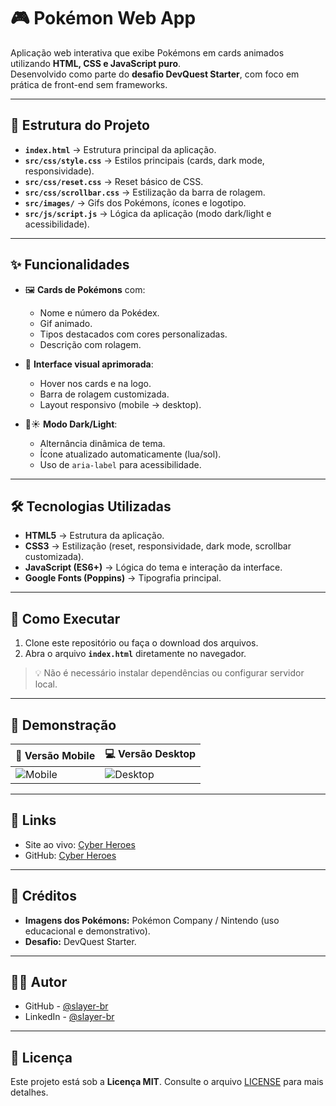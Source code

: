 # 🎮 Pokémon Web App  

Aplicação web interativa que exibe Pokémons em cards animados utilizando **HTML, CSS e JavaScript puro**.  
Desenvolvido como parte do **desafio DevQuest Starter**, com foco em prática de front-end sem frameworks.  

---

## 📂 Estrutura do Projeto  

- **`index.html`** → Estrutura principal da aplicação.  
- **`src/css/style.css`** → Estilos principais (cards, dark mode, responsividade).  
- **`src/css/reset.css`** → Reset básico de CSS.  
- **`src/css/scrollbar.css`** → Estilização da barra de rolagem.  
- **`src/images/`** → Gifs dos Pokémons, ícones e logotipo.  
- **`src/js/script.js`** → Lógica da aplicação (modo dark/light e acessibilidade).  

---

## ✨ Funcionalidades  

- 🖼️ **Cards de Pokémons** com:  
  - Nome e número da Pokédex.  
  - Gif animado.  
  - Tipos destacados com cores personalizadas.  
  - Descrição com rolagem.  

- 🎨 **Interface visual aprimorada**:  
  - Hover nos cards e na logo.  
  - Barra de rolagem customizada.  
  - Layout responsivo (mobile → desktop).  

- 🌙☀️ **Modo Dark/Light**:  
  - Alternância dinâmica de tema.  
  - Ícone atualizado automaticamente (lua/sol).  
  - Uso de `aria-label` para acessibilidade.  

---

## 🛠️ Tecnologias Utilizadas  

- **HTML5** → Estrutura da aplicação.  
- **CSS3** → Estilização (reset, responsividade, dark mode, scrollbar customizada).  
- **JavaScript (ES6+)** → Lógica do tema e interação da interface.  
- **Google Fonts (Poppins)** → Tipografia principal.  

---

## 🚀 Como Executar  

1. Clone este repositório ou faça o download dos arquivos.  
2. Abra o arquivo **`index.html`** diretamente no navegador.  

> 💡 Não é necessário instalar dependências ou configurar servidor local.  

---

## 📸 Demonstração  

| 📱 Versão Mobile | 💻 Versão Desktop |
|------------------|-------------------|
| ![Mobile](./src/images/pokemon-list-mobile.gif) | ![Desktop](./src/images/pokemon-list-desktop.gif) |

---

## 🔗 Links

- Site ao vivo: <a href="https://slayer-br.github.io/cyberheroes-dbz/" target="_blank" rel="noopener noreferrer">Cyber Heroes</a>
- GitHub: <a href="https://github.com/slayer-br/cyberheroes-dbz" target="_blank" rel="noopener noreferrer">Cyber Heroes</a>

---

## 🙌 Créditos  

- **Imagens dos Pokémons:** Pokémon Company / Nintendo (uso educacional e demonstrativo).  
- **Desafio:** DevQuest Starter.  

---

## 👨‍💻 Autor

- GitHub - <a href="https://github.com/slayer-br" target="_blank" rel="noopener noreferrer">@slayer-br</a>
- LinkedIn - <a href="https://www.linkedin.com/in/carlos-alberto-da-silva-93758b270/" target="_blank" rel="noopener noreferrer">@slayer-br</a>

---

## 📜 Licença  

Este projeto está sob a **Licença MIT**. Consulte o arquivo [LICENSE](./LICENSE) para mais detalhes.  
